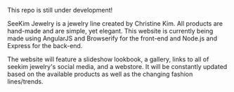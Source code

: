 This repo is still under development!

SeeKim Jewelry is a jewelry line created by Christine Kim. All products are hand-made and are simple, yet elegant. This website is currently being made using AngularJS and Browserify for the front-end and Node.js and Express for the back-end.

The website will feature a slideshow lookbook, a gallery, links to all of seekim jewelry's social media, and a webstore. It will be constantly updated based on the available products as well as the changing fashion lines/trends.
